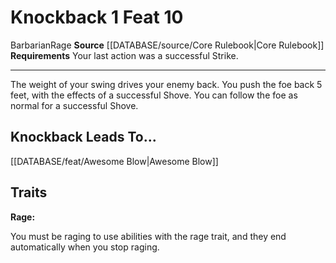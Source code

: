 ﻿---
actions: '[one-action]'
feat: Knockback
id: '160'
leads_to: '[[DATABASE/feat/Awesome Blow|Awesome Blow]]'
level: '10'
name: Knockback
rarity: Common
requirement: Your last action was a successful Strike.
source: '[[DATABASE/source/Core Rulebook|Core Rulebook]]'
trait:
- '[[DATABASE/trait/Barbarian|Barbarian]]'
- '[[DATABASE/trait/Rage|Rage]]'
type: Feat

---
# Knockback <span class="action-icon">1</span> <span class="item-type">Feat 10</span>

<span class="item-trait">Barbarian</span><span class="item-trait">Rage</span>
**Source** [[DATABASE/source/Core Rulebook|Core Rulebook]] 
**Requirements** Your last action was a successful Strike.

---
The weight of your swing drives your enemy back. You push the foe back 5 feet, with the effects of a successful Shove. You can follow the foe as normal for a successful Shove.

## Knockback Leads To...

[[DATABASE/feat/Awesome Blow|Awesome Blow]]

## Traits

**Rage:**

You must be raging to use abilities with the rage trait, and they end automatically when you stop raging.